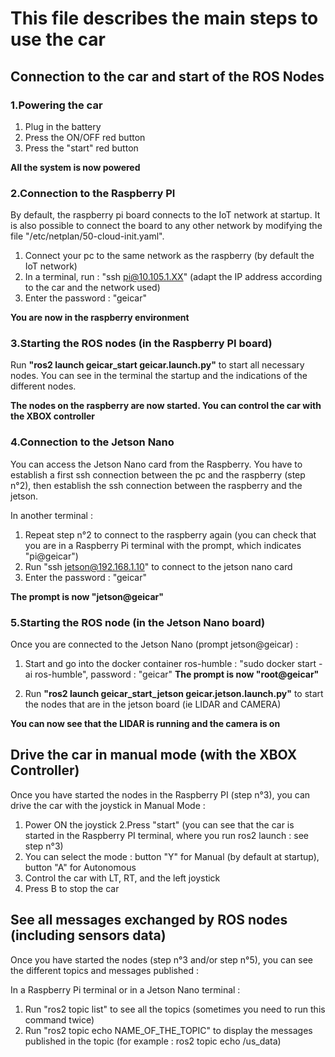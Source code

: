 # This file describes the main steps to use the car

## Connection to the car and start of the ROS Nodes

### 1.Powering the car
1. Plug in the battery
2. Press the ON/OFF red button
3. Press the "start" red button 

**All the system is now powered**

### 2.Connection to the Raspberry PI
By default, the raspberry pi board connects to the IoT network at startup. It is also possible to connect the board to any other network by modifying the file "/etc/netplan/50-cloud-init.yaml".

1. Connect your pc to the same network as the raspberry (by default the IoT network)
2. In a terminal, run : "ssh pi@10.105.1.XX" (adapt the IP address according to the car and the network used)
3. Enter the password : "geicar"

**You are now in the raspberry environment**

### 3.Starting the ROS nodes (in the Raspberry PI board)
Run **"ros2 launch geicar_start geicar.launch.py"** to start all necessary nodes. 
You can see in the terminal the startup and the indications of the different nodes. 

**The nodes on the raspberry are now started. You can control the car with the XBOX controller**

### 4.Connection to the Jetson Nano
You can access the Jetson Nano card from the Raspberry. You have to establish a first ssh connection between the pc and the raspberry (step n°2), then establish the ssh connection between the raspberry and the jetson.

In another terminal :
1. Repeat step n°2 to connect to the raspberry again (you can check that you are in a Raspberry Pi terminal with the prompt, which indicates "pi@geicar")
2. Run "ssh jetson@192.168.1.10" to connect to the jetson nano card 
3. Enter the password : "geicar" 

**The prompt is now "jetson@geicar"**

### 5.Starting the ROS node (in the Jetson Nano board)
Once you are connected to the Jetson Nano (prompt jetson@geicar) :

1. Start and go into the docker container ros-humble : "sudo docker start -ai ros-humble", password : "geicar"
**The prompt is now "root@geicar"**

2. Run **"ros2 launch geicar_start_jetson geicar.jetson.launch.py"** to start the nodes that are in the jetson board (ie LIDAR and CAMERA)

**You can now see that the LIDAR is running and the camera is on**




## Drive the car in manual mode (with the XBOX Controller)
Once you have started the nodes in the Raspberry PI (step n°3), you can drive the car with the joystick in Manual Mode :

1. Power ON the joystick
2.Press "start" (you can see that the car is started in the Raspberry PI terminal, where you run ros2 launch : see step n°3)
3. You can select the mode : button "Y" for Manual (by default at startup), button "A" for Autonomous
3. Control the car with LT, RT, and the left joystick
4. Press B to stop the car

## See all messages exchanged by ROS nodes (including sensors data)
Once you have started the nodes (step n°3 and/or step n°5), you can see the different topics and messages published :

In a Raspberry Pi terminal or in a Jetson Nano terminal :
1. Run "ros2 topic list" to see all the topics (sometimes you need to run this command twice)
2. Run "ros2 topic echo NAME\_OF\_THE\_TOPIC" to display the messages published in the topic (for example : ros2 topic echo /us_data)

